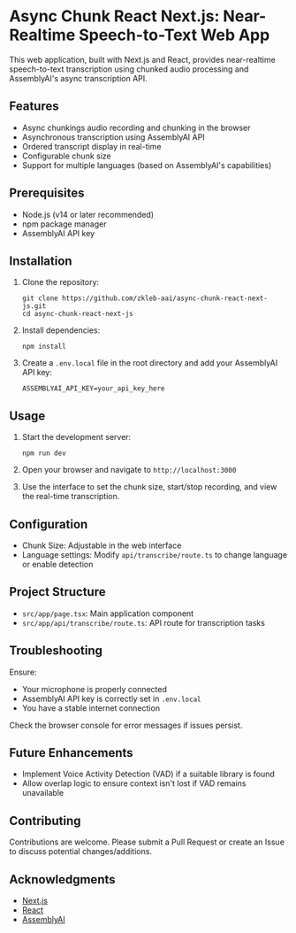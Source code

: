 # Async Chunk React Next.js: Near-Realtime Speech-to-Text Web App

This web application, built with Next.js and React, provides near-realtime speech-to-text transcription using chunked audio processing and AssemblyAI's async transcription API.

## Features

- Async chunkings audio recording and chunking in the browser
- Asynchronous transcription using AssemblyAI API
- Ordered transcript display in real-time
- Configurable chunk size
- Support for multiple languages (based on AssemblyAI's capabilities)

## Prerequisites

- Node.js (v14 or later recommended)
- npm package manager
- AssemblyAI API key

## Installation

1. Clone the repository:
   ```
   git clone https://github.com/zkleb-aai/async-chunk-react-next-js.git
   cd async-chunk-react-next-js
   ```

2. Install dependencies:
   ```
   npm install
   ```

3. Create a `.env.local` file in the root directory and add your AssemblyAI API key:
   ```
   ASSEMBLYAI_API_KEY=your_api_key_here
   ```

## Usage

1. Start the development server:
   ```
   npm run dev
   ```

2. Open your browser and navigate to `http://localhost:3000`

3. Use the interface to set the chunk size, start/stop recording, and view the real-time transcription.

## Configuration

- Chunk Size: Adjustable in the web interface
- Language settings: Modify `api/transcribe/route.ts` to change language or enable detection

## Project Structure

- `src/app/page.tsx`: Main application component
- `src/app/api/transcribe/route.ts`: API route for transcription tasks

## Troubleshooting

Ensure:
- Your microphone is properly connected
- AssemblyAI API key is correctly set in `.env.local`
- You have a stable internet connection

Check the browser console for error messages if issues persist.

## Future Enhancements

- Implement Voice Activity Detection (VAD) if a suitable library is found
- Allow overlap logic to ensure context isn't lost if VAD remains unavailable

## Contributing

Contributions are welcome. Please submit a Pull Request or create an Issue to discuss potential changes/additions.

## Acknowledgments

- [Next.js](https://nextjs.org/)
- [React](https://reactjs.org/)
- [AssemblyAI](https://www.assemblyai.com/)